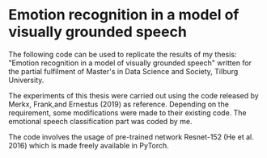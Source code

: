 # Emotion recognition in a model of visually grounded speech

The following code can be used to replicate the results of my thesis: "Emotion recognition in a model of visually grounded speech" written for the partial fulfilment of Master's in Data Science and Society, Tilburg University.

The experiments of this thesis were carried out using the code released by Merkx, Frank,and Ernestus (2019) as reference. Depending on the requirement, some modifications were made to their existing code. The emotional speech classification part was coded by me.

The code involves the usage of pre-trained network Resnet-152 (He et al. 2016) which is made freely available in PyTorch.  


